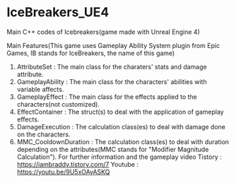# IceBreakers_UE4
 Main C++ codes of Icebreakers(game made with Unreal Engine 4)

Main Features(This game uses Gameplay Ability System plugin from Epic Games, IB stands for IceBreakers, the name of this game)
1. AttributeSet : The main class for the charaters' stats and damage attribute.
2. GameplayAbility : The main class for the characters' abilities with variable affects.
3. GameplayEffect : The main class for the effects applied to the characters(not customized).
4. EffectContainer : The struct(s) to deal with the application of gameplay effects.
5. DamageExecution : The calculation class(es) to deal with damage done on the characters.
6. MMC_CooldownDuration : The calculation class(es) to deal with duration depending on the attributes(MMC stands for "Modifier Magnitude Calculation").
For further information and the gameplay video
Tistory : https://iambraddy.tistory.com/7
Youtube : https://youtu.be/9U5xOAyASKQ
